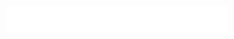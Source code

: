 <h1>
  <img src="https://github.com/gabriel-txt/gabriel-txt/blob/main/name.svg" alt="Gabriel Póvoa">
</h1>
